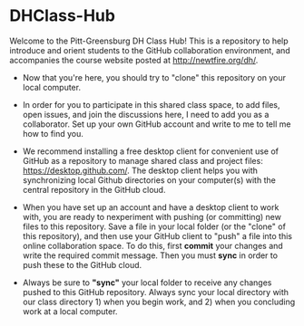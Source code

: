 DHClass-Hub
===========

Welcome to the Pitt-Greensburg DH Class Hub! This is a repository to help introduce and orient students to the GitHub collaboration environment, and accompanies the course website posted at <a href="http://newtfire.org/dh/">http://newtfire.org/dh/</a>.
* Now that you're here, you should try to "clone" this repository on your local computer.

* In order for you to participate in this shared class space, to add files, open issues, and join the discussions here, I need to add you as a collaborator. Set up your own GitHub account and write to me to tell me how to find you. 

* We recommend installing a free desktop client for convenient use of GitHub as a repository to manage shared class and project files: <a href="https://desktop.github.com/">https://desktop.github.com/</a>. The desktop client helps you with synchronizing local Github directories on your computer(s) with the central repository in the GitHub cloud.

* When you have set up an account and have a desktop client to work with, you are ready to nexperiment with pushing (or committing) new files to this repository. Save a file in your local folder (or the "clone" of this repository), and then use your GitHub client to "push" a file into this online collaboration space. To do this, first <strong>commit</strong> your changes and write the required commit message. Then you must <strong>sync</strong> in order to push these to the GitHub cloud. 

* Always be sure to <strong>"sync"</strong> your local folder to receive any changes pushed to this GitHub repository. Always sync your local directory with our class directory 1) when you begin work, and 2) when you concluding work at a local computer. 


